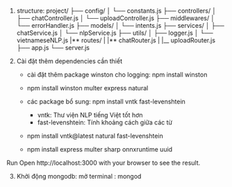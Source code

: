 1. structure:
   project/
   ├── config/
   │ └── constants.js
   ├── controllers/
   │ ├── chatController.js
   │ └── uploadController.js
   ├── middlewares/
   │ └── errorHandler.js
   ├── models/
   │ └── intents.js
   ├── services/
   │ ├── chatService.js
   │ └── nlpService.js
   ├── utils/
   │ ├── logger.js
   │ └── vietnameseNLP.js
   |** routes/
   | |** chatRouter.js
   | |\_\_ uploadRouter.js  
   ├── app.js
   └── server.js

2. Cài đặt thêm dependencies cần thiết

   - cài đặt thêm package winston cho logging:
     npm install winston
   - npm install winston multer express natural
   - các package bổ sung:
     npm install vntk fast-levenshtein

     - vntk: Thư viện NLP tiếng Việt tốt hơn
     - fast-levenshtein: Tính khoảng cách giữa các từ

   - npm install vntk@latest natural fast-levenshtein

   - npm install express multer sharp onnxruntime uuid

Run
Open http://localhost:3000 with your browser to see the result.

3. Khởi động mongodb: mở terminal : mongod
